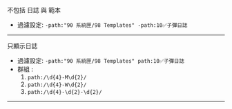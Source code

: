 
不包括 日誌 與 範本 
- 過濾設定: `-path:"90 系統匣/98 Templates" -path:10✅子彈日誌`

---

只顯示日誌
- 過濾設定: `-path:"90 系統匣/98 Templates" path:10✅子彈日誌`
- 群組 : 
	1. `path:/\d{4}-M\d{2}/`
	2. `path:/\d{4}-W\d{2}/`
	3. `path:/\d{4}-\d{2}-\d{2}/`

---


